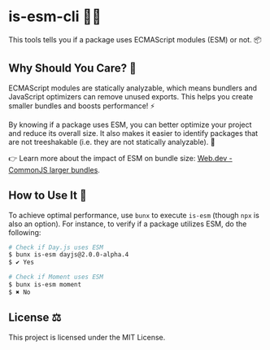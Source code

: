 # is-esm-cli 🕵️‍♂️

This tools tells you if a package uses ECMAScript modules (ESM) or not. 📦

## Why Should You Care? 🤔

ECMAScript modules are statically analyzable, which means bundlers and JavaScript optimizers can remove unused exports. This helps you create smaller bundles and boosts performance! ⚡

By knowing if a package uses ESM, you can better optimize your project and reduce its overall size. It also makes it easier to identify packages that are not treeshakable (i.e. they are not statically analyzable). 🌳

👉 Learn more about the impact of ESM on bundle size: [Web.dev - CommonJS larger bundles](https://web.dev/commonjs-larger-bundles/).

## How to Use It 🚀

To achieve optimal performance, use `bunx` to execute `is-esm` (though `npx` is also an option). For instance, to verify if a package utilizes ESM, do the following:

```sh
# Check if Day.js uses ESM
$ bunx is-esm dayjs@2.0.0-alpha.4
$ ✔ Yes
```

```sh
# Check if Moment uses ESM
$ bunx is-esm moment
$ ✖ No
```

## License ⚖️

This project is licensed under the MIT License.
